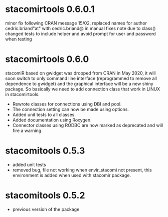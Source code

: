 # stacomirtools 0.6.0.1

minor fix following CRAN message 15/02, replaced names for author cedric.briand"at" with cedric.briand@ in manual
fixes note due to class() 
changed tests to include helper and avoid  prompt for user and password when testing

# stacomirtools 0.6.0

stacomiR based on gwidget was dropped from CRAN in May 2020, it will soon switch to only command line interface (reprogrammed to remove all dependence to gwidget) and the graphical interface will be a new shiny package.
So basically we need to add connection class that work in LINUX in stacomirtools.

* Rewrote classes for connections using DBI and pool.
* The connection setting can now be made using options.
* Added unit tests to all classes.
* Added documentation using Roxygen.
* Connector classes using RODBC are now marked as deprecated and will fire a warning.

# stacomitools 0.5.3

* added unit tests
* removed bug, file not working when envir_stacomi not present, this environment is added when used with stacomir package.

# stacomitools 0.5.2

* previous version of the package